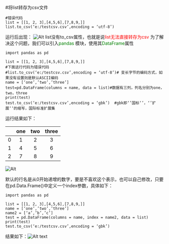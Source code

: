 #将list转存为csv文件
```
#错误代码
list = [[1, 2, 3],[4,5,6],[7,8,9,]]
list.to_csv(‘e:/testcsv.csv’,encoding = ‘utf-8’)
```
运行后出现：
![Alt](https://i.loli.net/2019/10/27/Rhv4yOVMFZTCsem.jpg)
list没有to_csv属性，也就是说<font color = red>list无法直接转存为csv</font>
为了解决这个问题，我们可以引入<font color = green>pandas </font>模块，使用其<font color = green>DataFrame</font>属性

```
import pandas as pd

list = [[1, 2, 3],[4,5,6],[7,8,9,]]
#下面这行代码为错误代码
#list.to_csv(‘e:/testcsv.csv’,encoding = ‘utf-8’)# 变长字节的编码方式，如果没有设置则是默认ASCII编码
name = [‘one’,’two’,’three’]
test=pd.DataFrame(columns = name, data = list)#数据有三列，列名分别为one，two，three
print(test)
test.to_csv(‘e:/testcsv.csv’,encoding = ‘gbk’)	#gbk即‘’国标‘’，‘’扩展‘‘的缩写，国际标准扩展集
```
运行结果如下：
 

| |one|two|three|
|----|:----:|:----:|:----:|
| 0|1|2|3|
|1|4|5|6|
|2|7|8|9|

![Alt](https://i.loli.net/2019/10/28/29S8kH6RcXzmJiF.jpg)

默认的行名是从0开始递增的数字，要是不喜欢这个表示，也可以自己修改，只要在pd.Data.Frame()中定义一个index参数，具体如下：

```
import pandas as pd

list = [[1, 2, 3],[4,5,6],[7,8,9,]]
name = [‘one’,’two’,’three’]
name2 = [‘a’,’b’,’c’]
test = pd.DataFrame(columns = name, index = name2, data = list)
print(test)
test.to_csv(‘e:/testcsv.csv’,encoding = ‘gbk’)
```
结果如下：![Alt text](https://i.loli.net/2019/10/28/YOivd7a2MckAZWn.jpg)
